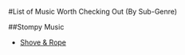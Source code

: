 #List of Music Worth Checking Out (By Sub-Genre)

##Stompy Music
- [Shove & Rope](https://en.wikipedia.org/wiki/Shovels_%26_Rope)
